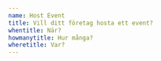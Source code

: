 ```yaml
---
name: Host Event
title: Vill ditt företag hosta ett event?
whentitle: När?
howmanytitle: Hur många?
wheretitle: Var?
---
```


